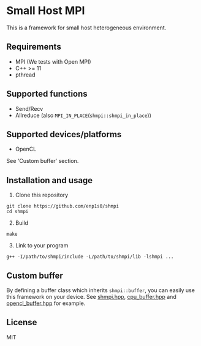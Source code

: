 # Small Host MPI

This is a framework for small host heterogeneous environment.

## Requirements
- MPI (We tests with Open MPI)
- C++ >= 11
- pthread

## Supported functions
- Send/Recv
- Allreduce (also `MPI_IN_PLACE`(`shmpi::shmpi_in_place`))

## Supported devices/platforms
- OpenCL

See 'Custom buffer' section.

## Installation and usage
1. Clone this repository
```
git clone https://github.com/enp1s0/shmpi
cd shmpi
```

2. Build
```
make
```

3. Link to your program
```
g++ -I/path/to/shmpi/include -L/path/to/shmpi/lib -lshmpi ...
```

## Custom buffer
By defining a buffer class which inherits `shmpi::buffer`, you can easily use this framework on your device.
See [shmpi.hpp](./include/shmpi/shmpi.hpp), [cpu_buffer.hpp](./test/cpu_buffer.hpp) and [opencl_buffer.hpp](./include/shmpi/opencl_buffer.hpp) for example.

## License
MIT
